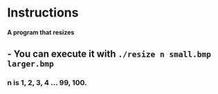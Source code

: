 # Instructions

#### A program that resizes

## - You can execute it with `./resize n small.bmp larger.bmp`  

### n is 1, 2, 3, 4 ... 99, 100.